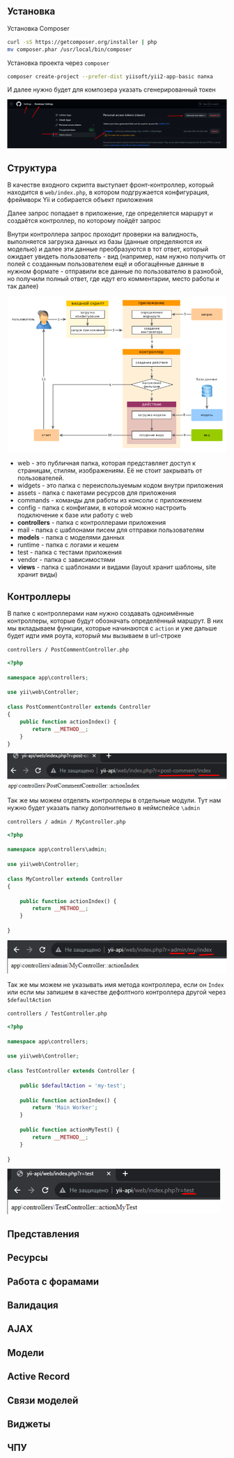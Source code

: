 

## Установка

Установка Composer

```bash
curl -sS https://getcomposer.org/installer | php
mv composer.phar /usr/local/bin/composer
```

Установка проекта через `composer`

```bash
composer create-project --prefer-dist yiisoft/yii2-app-basic папка
```

И далее нужно будет для композера указать сгенерированный токен

![](_png/Pasted%20image%2020230805105729.png)
## Структура

В качестве входного скрипта выступает фронт-контроллер, который находится в `web/index.php`, в котором подгружается конфигурация, фреймворк Yii и собирается объект приложения

Далее запрос попадает в приложение, где определяется маршрут и создаётся контроллер, по которому пойдёт запрос

Внутри контроллера запрос проходит проверки на валидность, выполняется загрузка данных из базы (данные определяются их моделью) и далее эти данные преобразуются в тот ответ, который ожидает увидеть пользователь - вид (например, нам нужно получить от полей с созданным пользователем ещё и обогащённые данные в нужном формате - отправили все данные по пользователю в разнобой, но получили полный ответ, где идут его комментарии, место работы и так далее)

![](_png/Pasted%20image%2020230805112857.png)

- web - это публичная папка, которая представляет доступ к страницам, стилям, изображениям. Её не стоит закрывать от пользователей.
- widgets - это папка с переиспользуемым кодом внутри приложения
- assets - папка с пакетами ресурсов для приложения
- commands - команды для работы из консоли с приложением
- config - папка с конфигами, в которой можно настроить подключение к базе или работу с web
- **controllers** - папка с контроллерами приложения
- mail - папка с шаблонами писем для отправки пользователям
- **models** - папка с моделями данных
- runtime - папка с логами и кешем
- test - папка с тестами приложения
- vendor - папка с зависимостями
- **views** - папка с шаблонами и видами (layout хранит шаблоны, site хранит виды)

## Контроллеры

В папке с контроллерами нам нужно создавать одноимённые контроллеры, которые будут обозначать определённый маршрут. В них мы вкладываем функции, которые начинаются с `action` и уже дальше будет идти имя роута, который мы вызываем в url-строке

`controllers / PostCommentController.php`
```PHP
<?php

namespace app\controllers;

use yii\web\Controller;

class PostCommentController extends Controller
{
    public function actionIndex() {
        return __METHOD__;
    }
}
```

![](_png/Pasted%20image%2020230821095015.png)

Так же мы можем отделять контроллеры в отдельные модули. Тут нам нужно будет указать папку дополнительно в неймспейсе `\admin`

`controllers / admin / MyController.php`
```PHP
<?php

namespace app\controllers\admin;

use yii\web\Controller;

class MyController extends Controller
{

    public function actionIndex() {
        return __METHOD__;
    }

}
```

![](_png/Pasted%20image%2020230821100024.png)

Так же мы можем не указывать имя метода контроллера, если он `Index` или если мы запишем в качестве дефолтного контроллера другой через `$defaultAction` 

`controllers / TestController.php`
```PHP
<?php

namespace app\controllers;

use yii\web\Controller;

class TestController extends Controller {

    public $defaultAction = 'my-test';

    public function actionIndex() {
        return 'Main Worker';
    }

    public function actionMyTest() {
        return __METHOD__;
    }

}
```

![](_png/Pasted%20image%2020230821100632.png)











## Представления



## Ресурсы




## Работа с форамами




## Валидация










## AJAX







## Модели







## Active Record







## Связи моделей







## Виджеты







## ЧПУ
















